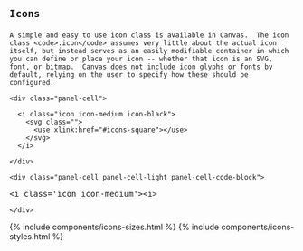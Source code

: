<!-- =================================================
BEGIN: Icons
================================================== -->

<section id="icons">

  <h1 class="flush-top">

    Icons

  </h1>

  <p>

    A simple and easy to use icon class is available in Canvas.  The icon class <code>.icon</code> assumes very little about the actual icon itself, but instead serves as an easily modifiable container in which you can define or place your icon -- whether that icon is an SVG, font, or bitmap.  Canvas does not include icon glyphs or fonts by default, relying on the user to specify how these should be configured.

  </p>

  <!-- =================================================
  BEGIN: Example
  ================================================== -->

  <div class="panel flush-bottom">

    <div class="panel-cell">

      <i class="icon icon-medium icon-black">
        <svg class="">
          <use xlink:href="#icons-square"></use>
        </svg>
      </i>

    </div>

    <div class="panel-cell panel-cell-light panel-cell-code-block">

<pre class="prettyprint transparent flush lang-html">
&lt;i class='icon icon-medium'&gt&lt;i&gt;
</pre>

    </div>

  </div>

  <!-- =================================================
  END: Example
  ================================================== -->

  {% include components/icons-sizes.html %}
  {% include components/icons-styles.html %}

</section>

<!-- =================================================
BEGIN: Icons
================================================== -->
